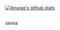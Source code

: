 
[![Anurag's github stats](https://github-readme-stats.vercel.app/api?username=suchy2020)](https://github.com/anuraghazra/github-readme-stats)

<br />
siema
